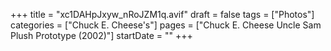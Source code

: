 +++
title = "xc1DAHpJxyw_nRoJZM1q.avif"
draft = false
tags = ["Photos"]
categories = ["Chuck E. Cheese's"]
pages = ["Chuck E. Cheese Uncle Sam Plush Prototype (2002)"]
startDate = ""
+++
